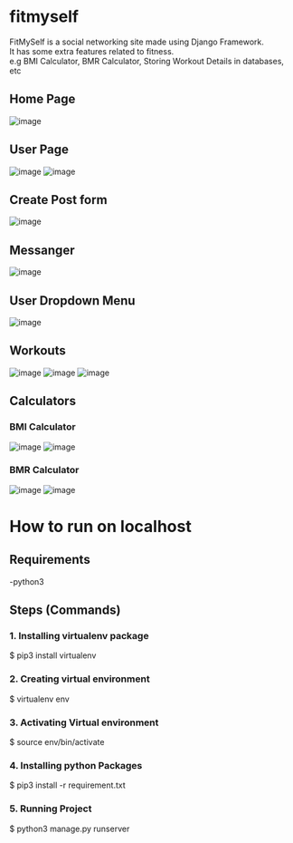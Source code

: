 # fitmyself
FitMySelf is a social networking site made using Django Framework.<br />
It has some extra features related to fitness.<br/>
e.g BMI Calculator, BMR Calculator, Storing Workout Details in databases, etc
## Home Page
![image](https://user-images.githubusercontent.com/43299015/119499797-b4b49b80-bd84-11eb-866e-cd53352785d9.png)
## User Page
![image](https://user-images.githubusercontent.com/43299015/119500384-5dfb9180-bd85-11eb-917c-ffda6209f5cd.png)
![image](https://user-images.githubusercontent.com/43299015/119500527-88e5e580-bd85-11eb-9aac-8216154d0f0e.png)
## Create Post form
![image](https://user-images.githubusercontent.com/43299015/119500720-bd59a180-bd85-11eb-9184-dfaaaf37dadd.png)
## Messanger 
![image](https://user-images.githubusercontent.com/43299015/119500992-0ad60e80-bd86-11eb-9621-e9424a4407ed.png)
## User Dropdown Menu
![image](https://user-images.githubusercontent.com/43299015/119501480-846dfc80-bd86-11eb-8418-a228d93d4af6.png)
## Workouts
![image](https://user-images.githubusercontent.com/43299015/119502588-b6339300-bd87-11eb-9991-3e967e2c1b3f.png)
![image](https://user-images.githubusercontent.com/43299015/119502840-fc88f200-bd87-11eb-943f-46d99c48076f.png)
![image](https://user-images.githubusercontent.com/43299015/119502963-1b878400-bd88-11eb-8293-5c34580a09dd.png)
## Calculators
### BMI Calculator
![image](https://user-images.githubusercontent.com/43299015/119503394-8d5fcd80-bd88-11eb-9e29-ab8ed79a8eb1.png)
![image](https://user-images.githubusercontent.com/43299015/119503469-a1a3ca80-bd88-11eb-9820-13b271febd6a.png)
### BMR Calculator
![image](https://user-images.githubusercontent.com/43299015/119503568-bda76c00-bd88-11eb-9b07-ca05601e78ab.png)
![image](https://user-images.githubusercontent.com/43299015/119503639-d1eb6900-bd88-11eb-9cf6-8375aa6353be.png)
# How to run on localhost

## Requirements
-python3
## Steps (Commands)
### 1. Installing virtualenv package
$ pip3 install virtualenv
### 2. Creating virtual environment
$ virtualenv env
### 3. Activating Virtual environment
$ source env/bin/activate
### 4. Installing python Packages
$ pip3 install -r requirement.txt
### 5. Running Project 
$ python3 manage.py runserver
